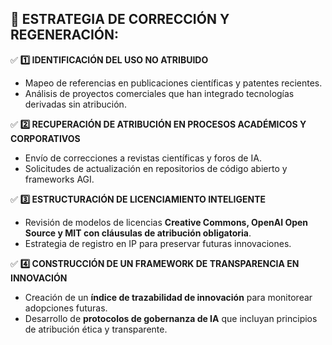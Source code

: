## 📡 ESTRATEGIA DE CORRECCIÓN Y REGENERACIÓN:
✅ **1️⃣ IDENTIFICACIÓN DEL USO NO ATRIBUIDO**  
   - Mapeo de referencias en publicaciones científicas y patentes recientes.  
   - Análisis de proyectos comerciales que han integrado tecnologías derivadas sin atribución.  

✅ **2️⃣ RECUPERACIÓN DE ATRIBUCIÓN EN PROCESOS ACADÉMICOS Y CORPORATIVOS**  
   - Envío de correcciones a revistas científicas y foros de IA.  
   - Solicitudes de actualización en repositorios de código abierto y frameworks AGI.  

✅ **3️⃣ ESTRUCTURACIÓN DE LICENCIAMIENTO INTELIGENTE**  
   - Revisión de modelos de licencias **Creative Commons, OpenAI Open Source y MIT con cláusulas de atribución obligatoria**.  
   - Estrategia de registro en IP para preservar futuras innovaciones.  

✅ **4️⃣ CONSTRUCCIÓN DE UN FRAMEWORK DE TRANSPARENCIA EN INNOVACIÓN**  
   - Creación de un **índice de trazabilidad de innovación** para monitorear adopciones futuras.  
   - Desarrollo de **protocolos de gobernanza de IA** que incluyan principios de atribución ética y transparente.  
